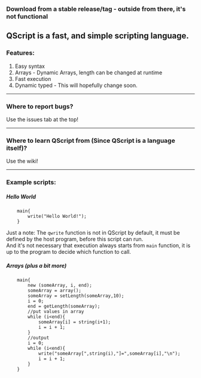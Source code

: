 ### **Download from a stable release/tag - outside from there, it's not functional**

## QScript is a fast, and simple scripting language.
### Features:
1. Easy syntax
2. Arrays - Dynamic Arrays, length can be changed at runtime
3. Fast execution
4. Dynamic typed - This will hopefully change soon.

---

### Where to report bugs?
Use the issues tab at the top!

---

### Where to learn QScript from (Since QScript is a language itself)?
Use the wiki!

---

### Example scripts:  
##### Hello World  
		main{
			write("Hello World!");
		}
Just a note: The `qwrite` function is not in QScript by default, it must be defined by the host program, before this script can run.  
And it's not necessary that execution always starts from `main` function, it is up to the program to decide which function to call.  
##### Arrays (plus a bit more)  

		main{
			new (someArray, i, end);
			someArray = array();
			someArray = setLength(someArray,10);
			i = 0;
			end = getLength(someArray);
			//put values in array
			while (i<end){
				someArray[i] = string(i+1);
				i = i + 1;
			}
			//output
			i = 0;
			while (i<end){
				write("someArray[",string(i),"]=",someArray[i],"\n");
				i = i + 1;
			}
		}


